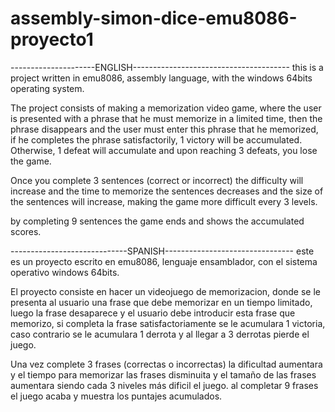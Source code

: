 # assembly-simon-dice-emu8086-proyecto1
---------------------ENGLISH---------------------------------------
this is a project written in emu8086, assembly language, with the windows 64bits operating system.

The project consists of making a memorization video game, where the user is presented with a phrase that he must memorize in a limited time, 
then the phrase disappears and the user must enter this phrase that he memorized, if he completes the phrase satisfactorily, 
1 victory will be accumulated. Otherwise, 1 defeat will accumulate and upon reaching 3 defeats, you lose the game.

Once you complete 3 sentences (correct or incorrect) the difficulty will increase and the time to memorize the sentences decreases and the size of the sentences will increase, 
making the game more difficult every 3 levels.

by completing 9 sentences the game ends and shows the accumulated scores.


-----------------------------SPANISH--------------------------------
este es un proyecto escrito en emu8086, lenguaje ensamblador, con el sistema operativo windows 64bits. 

El proyecto consiste en hacer un videojuego de memorizacion, donde se le presenta al usuario una frase que debe memorizar en un tiempo limitado,
luego la frase desaparece y el usuario debe introducir esta frase que memorizo, si completa la frase satisfactoriamente se le acumulara 1 victoria,
caso contrario se le acumulara 1 derrota y al llegar a 3 derrotas pierde el juego.

Una vez complete 3 frases (correctas o incorrectas) la dificultad aumentara y el tiempo para memorizar las frases disminuita 
y el tamaño de las frases aumentara siendo cada 3 niveles más dificil el juego.
al completar 9 frases el juego acaba y muestra los puntajes acumulados.

